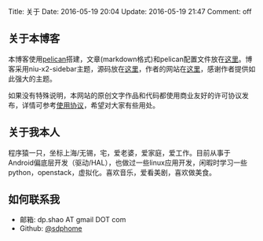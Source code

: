 Title: 关于
Date: 2016-05-19 20:04
Update: 2016-05-19 21:47
Comment: off

[1]: http://docs.getpelican.com/ "pelican documentation"
[2]: https://github.com/sdphome/blog-content "my pelican blog repository"
[3]: https://github.com/mawenbao/niu-x2 "my pelican theme"
[5]: https://github.com/sdphome "my github homepage"
[6]: http://www.douban.com/people/wishome/ "my douban homepage"
[7]: /my_gnupg.html "my gnu public key"
[10]: http://www.hawkhost.com/ "http://www.hawkhost.com/"
[11]: http://www.linode.com/ "http://www.linode.com/"
[12]: http://wordpress.org/extend/themes/responsive "http://wordpress.org/extend/themes/responsive"
[13]: /research/create_pseudo_static_blog_with_wordpress.html "create a pseudo static blog with wordpress"
[14]: /agreement.html "使用协议"
[15]: /my_projects.html "我的开源项目"
[16]: https://github.com/mawenbao/niu-x2-sidebar "niu-x2-sidebar"
[20]: http://www.atime.me

## 关于本博客

本博客使用[pelican][1]搭建，文章(markdown格式)和pelican配置文件放在[这里][2]。博客采用niu-x2-sidebar主题，源码放在[这里][16]，作者的网站在[这里][20]，感谢作者提供如此强大的主题。

如果没有特殊说明，本网站的原创文字作品和代码都使用商业友好的许可协议发布，详情可参考[使用协议][14]，希望对大家有些用处。

## 关于我本人

程序猿一只，坐标上海/无锡，宅，爱老婆，爱家庭，爱工作。目前从事于Android偏底层开发（驱动/HAL），也做过一些linux应用开发，闲暇时学习一些python，openstack，虚拟化。喜欢音乐，爱看美剧，喜欢做美食。

## 如何联系我

*   邮箱: dp.shao AT gmail DOT com 
*   Github: [@sdphome][5]
